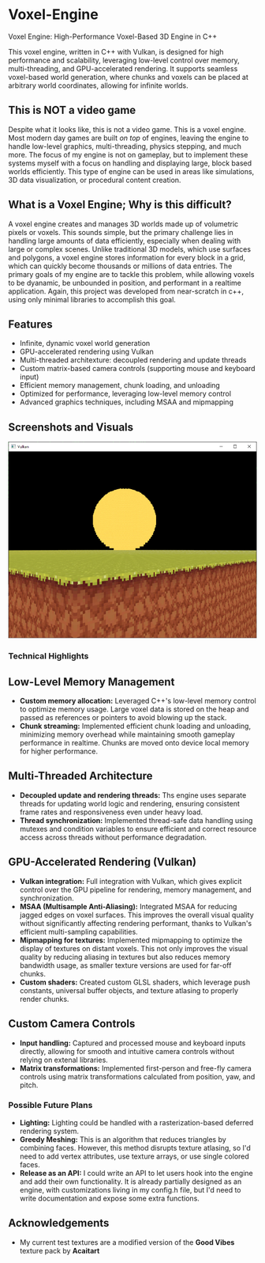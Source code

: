 # Voxel-Engine
Voxel Engine: High-Performance Voxel-Based 3D Engine in C++

This voxel engine, written in C++ with Vulkan, is designed for high performance and scalability, leveraging low-level control over memory, multi-threading, and GPU-accelerated rendering. It supports seamless voxel-based world generation, where chunks and voxels can be placed at arbitrary world coordinates, allowing for infinite worlds.

## This is NOT a video game
Despite what it looks like, this is not a video game. This is a voxel engine. Most modern day games are built *on top* of engines, leaving the engine to handle low-level graphics, multi-threading, physics stepping, and much more. The focus of my engine is not on gameplay, but to implement these systems myself with a focus on handling and displaying large, block based worlds efficiently. This type of engine can be used in areas like simulations, 3D data visualization, or procedural content creation.

## What is a Voxel Engine; Why is this difficult?
A voxel engine creates and manages 3D worlds made up of volumetric pixels or voxels. This sounds simple, but the primary challenge lies in handling large amounts of data efficiently, especially when dealing with large or complex scenes. Unlike traditional 3D models, which use surfaces and polygons, a voxel engine stores information for every block in a grid, which can quickly become thousands or millions of data entries. The primary goals of my engine are to tackle this problem, while allowing voxels to be dyanamic, be unbounded in position, and performant in a realtime application. Again, this project was developed from near-scratch in c++, using only minimal libraries to accomplish this goal.

## Features
- Infinite, dynamic voxel world generation
- GPU-accelerated rendering using Vulkan
- Multi-threaded architexture: decoupled rendering and update threads
- Custom matrix-based camera controls (supporting mouse and keyboard input)
- Efficient memory management, chunk loading, and unloading
- Optimized for performance, leveraging low-level memory control
- Advanced graphics techniques, including MSAA and mipmapping

## Screenshots and Visuals
![FirstScreenshot](/screenshots/LoweredAnisotropicFiltering.png)

### Technical Highlights
## Low-Level Memory Management
- **Custom memory allocation:** Leveraged C++'s low-level memory control to optimize memory usage. Large voxel data is stored on the heap and passed as references or pointers to avoid blowing up the stack.
- **Chunk streaming:** Implemented efficient chunk loading and unloading, minimizing memory overhead while maintaining smooth gameplay performance in realtime. Chunks are moved onto device local memory for higher performance.

## Multi-Threaded Architecture
- **Decoupled update and rendering threads:** Ths engine uses separate threads for updating world logic and rendering, ensuring consistent frame rates and responsiveness even under heavy load.
- **Thread synchronization:** Implemented thread-safe data handling using mutexes and condition variables to ensure efficient and correct resource access across threads without performance degradation.

## GPU-Accelerated Rendering (Vulkan)
- **Vulkan integration:** Full integration with Vulkan, which gives explicit control over the GPU pipeline for rendering, memory management, and synchronization.
- **MSAA (Multisample Anti-Aliasing):** Integrated MSAA for reducing jagged edges on voxel surfaces. This improves the overall visual quality without significantly affecting rendering performant, thanks to Vulkan's efficient multi-sampling capabilities.
- **Mipmapping for textures:** Implemented mipmapping to optimize the display of textures on distant voxels. This not only improves the visual quality by reducing aliasing in textures but also reduces memory bandwidth usage, as smaller texture versions are used for far-off chunks.
- **Custom shaders:** Created custom GLSL shaders, which leverage push constants, universal buffer objects, and texture atlasing to properly render chunks.

## Custom Camera Controls
- **Input handling:** Captured and processed mouse and keyboard inputs directly, allowing for smooth and intuitive camera controls without relying on extenal libraries.
- **Matrix transformations:** Implemented first-person and free-fly camera controls using matrix transformations calculated from position, yaw, and pitch.  

### Possible Future Plans
- **Lighting:** Lighting could be handled with a rasterization-based deferred rendering system.
- **Greedy Meshing:** This is an algorithm that reduces triangles by combining faces. However, this method disrupts texture atlasing, so I'd need to add vertex attributes, use texture arrays, or use single colored faces.
- **Release as an API:** I could write an API to let users hook into the engine and add their own functionality. It is already partially designed as an engine, with customizations living in my config.h file, but I'd need to write documentation and expose some extra functions.

## Acknowledgements
- My current test textures are a modified version of the **Good Vibes** texture pack by **Acaitart**